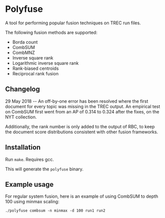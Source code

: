 # Polyfuse

A tool for performing popular fusion techniques on TREC run files.

The following fusion methods are supported:

* Borda count
* CombSUM
* CombMNZ
* Inverse square rank
* Logarithmic inverse square rank
* Rank-biased centroids
* Reciprocal rank fusion

## Changelog
29 May 2018 -- An off-by-one error has been resolved where the first document for every topic was
missing in the TREC output. An empirical test on CombSUM first went from an AP of 0.314 to 0.324 after
the fixes, on the NYT collection.

Additionally, the rank number is only added to the output of RBC, to keep the document score 
distributions consistent with other fusion frameworks.

## Installation

Run `make`. Requires gcc.

This will generate the `polyfuse` binary.

## Example usage

For regular system fusion, here is an example of using CombSUM to depth 100 using minmax scaling:

`./polyfuse combsum -n minmax -d 100 run1 run2`


